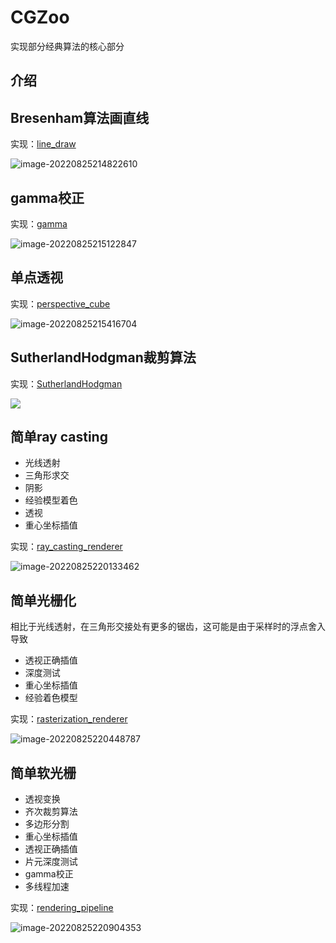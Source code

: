 # CGZoo

实现部分经典算法的核心部分

## 介绍

## Bresenham算法画直线

实现：[line_draw](line_draw.cpp)

![image-20220825214822610](readme/image-20220825214822610.png)



## gamma校正

实现：[gamma](gamma.cpp)

![image-20220825215122847](readme/image-20220825215122847.png)





## 单点透视

实现：[perspective_cube](perspective_cube.cpp)

![image-20220825215416704](readme/image-20220825215416704.png)

## SutherlandHodgman裁剪算法

实现：[SutherlandHodgman](SutherlandHodgman.cpp)

![](readme/image-20220825215723012.png)

## 简单ray casting

- 光线透射
- 三角形求交
- 阴影
- 经验模型着色
- 透视
- 重心坐标插值

实现：[ray_casting_renderer](ray_casting_renderer.cpp)

![image-20220825220133462](readme/image-20220825220133462.png)



## 简单光栅化

相比于光线透射，在三角形交接处有更多的锯齿，这可能是由于采样时的浮点舍入导致

- 透视正确插值
- 深度测试
- 重心坐标插值
- 经验着色模型

实现：[rasterization_renderer](rasterization_renderer.cpp)

![image-20220825220448787](readme/image-20220825220448787.png)



## 简单软光栅

- 透视变换
- 齐次裁剪算法
- 多边形分割
- 重心坐标插值
- 透视正确插值
- 片元深度测试
- gamma校正
- 多线程加速

实现：[rendering_pipeline](rendering_pipeline.cpp)

![image-20220825220904353](readme/image-20220825220904353.png)
